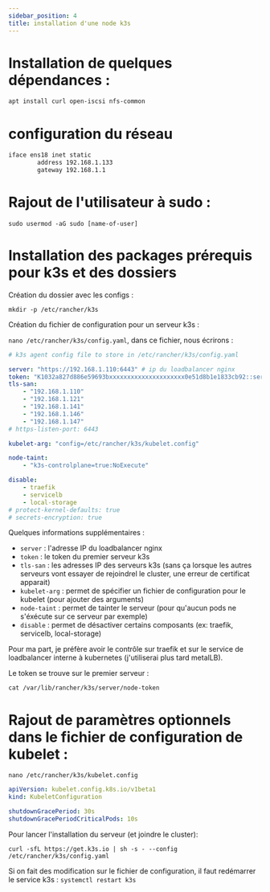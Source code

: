 ```yaml
---
sidebar_position: 4
title: installation d'une node k3s
---
```


# Installation de quelques dépendances : 

```bash
apt install curl open-iscsi nfs-common
```
# configuration du réseau

```bash
iface ens18 inet static
        address 192.168.1.133
        gateway 192.168.1.1
```

# Rajout de l'utilisateur à sudo :

```sudo usermod -aG sudo [name-of-user]```

# Installation des packages prérequis pour k3s et des dossiers 

Création du dossier avec les configs :

`mkdir -p /etc/rancher/k3s`

Création du fichier de configuration pour un serveur k3s :

`nano /etc/rancher/k3s/config.yaml`, dans ce fichier, nous écrirons : 
```yaml
# k3s agent config file to store in /etc/rancher/k3s/config.yaml

server: "https://192.168.1.110:6443" # ip du loadbalancer nginx
token: "K1032a827d886e59693bxxxxxxxxxxxxxxxxxxxxx0e51d8b1e1833cb92::server:e6407563a402axxxxxxxxxxxdc33ce2b0b"
tls-san:
    - "192.168.1.110"
    - "192.168.1.121"
    - "192.168.1.141"
    - "192.168.1.146"
    - "192.168.1.147"
# https-listen-port: 6443

kubelet-arg: "config=/etc/rancher/k3s/kubelet.config"

node-taint:
    - "k3s-controlplane=true:NoExecute"

disable:
    - traefik
    - servicelb
    - local-storage
# protect-kernel-defaults: true
# secrets-encryption: true
```

Quelques informations supplémentaires :
- `server` : l'adresse IP du loadbalancer nginx
- `token` : le token du premier serveur k3s
- `tls-san` : les adresses IP des serveurs k3s (sans ça lorsque les autres serveurs vont essayer de rejoindrel le cluster, une erreur de certificat apparait)
- `kubelet-arg` : permet de spécifier un fichier de configuration pour le kubelet (pour ajouter des arguments)
- `node-taint` : permet de tainter le serveur (pour qu'aucun pods ne s'éxécute sur ce serveur par exemple)
- `disable` : permet de désactiver certains composants (ex: traefik, servicelb, local-storage)

Pour ma part, je préfère avoir le contrôle sur traefik et sur le service de loadbalancer interne à kubernetes (j'utiliserai plus tard metalLB).

Le token se trouve sur le premier serveur :

`cat /var/lib/rancher/k3s/server/node-token`

# Rajout de paramètres optionnels dans le fichier de configuration de kubelet :

`nano /etc/rancher/k3s/kubelet.config`

```yaml
apiVersion: kubelet.config.k8s.io/v1beta1
kind: KubeletConfiguration

shutdownGracePeriod: 30s
shutdownGracePeriodCriticalPods: 10s
```


Pour lancer l'installation du serveur (et joindre le cluster):

`curl -sfL https://get.k3s.io | sh -s - --config /etc/rancher/k3s/config.yaml`


Si on fait des modification sur le fichier de configuration, il faut redémarrer le service k3s :
`systemctl restart k3s`

